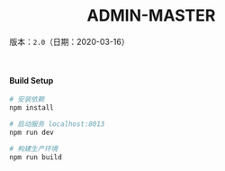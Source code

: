 <h1 align="center">ADMIN-MASTER</h1>

版本：`2.0`（日期：2020-03-16）

<br/>

#### Build Setup
``` bash
# 安装依赖
npm install

# 启动服务 localhost:8013
npm run dev

# 构建生产环境
npm run build
```
